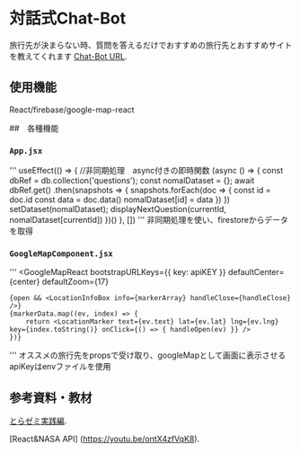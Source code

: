 # 対話式Chat-Bot

旅行先が決まらない時、質問を答えるだけでおすすめの旅行先とおすすめサイトを教えてくれます [Chat-Bot URL](https://chatbot-b5d04.web.app/).

## 使用機能

React/firebase/google-map-react

##　各種機能

### `App.jsx`

'''
  useEffect(() => {
    //非同期処理　async付きの即時関数
    (async () => {
      const dbRef = db.collection('questions');
      const nomalDataset = {};
      await dbRef.get()
        .then(snapshots => {
          snapshots.forEach(doc => {
            const id = doc.id
            const data = doc.data()
            nomalDataset[id] = data
          })
        })
      setDataset(nomalDataset);
      displayNextQuestion(currentId, nomalDataset[currentId])
    })()
  }, [])
'''
非同期処理を使い、firestoreからデータを取得

### `GoogleMapComponent.jsx`

'''
<GoogleMapReact
    bootstrapURLKeys={{ key: apiKEY }}
    defaultCenter={center}
    defaultZoom={17}
>
    {open && <LocationInfoBox info={markerArray} handleClose={handleClose} />}
    {markerData.map((ev, index) => {
        return <LocationMarker text={ev.text} lat={ev.lat} lng={ev.lng} key={index.toString()} onClick={() => { handleOpen(ev) }} />
    })}
</GoogleMapReact>
'''
オススメの旅行先をpropsで受け取り、googleMapとして画面に表示させる
apiKeyはenvファイルを使用

## 参考資料・教材

[とらゼミ実践編](https://youtu.be/MzJkWO73S70).

[React&NASA API]
(https://youtu.be/ontX4zfVqK8).